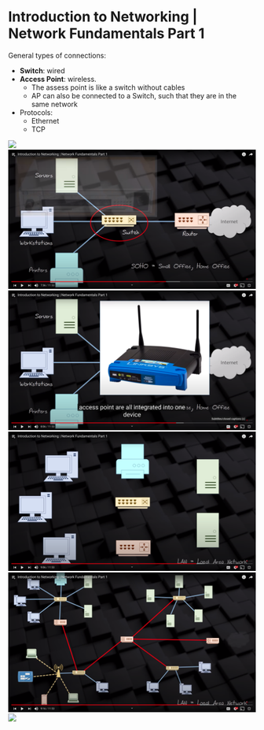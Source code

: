 # Introduction to Networking | Network Fundamentals Part 1

General types of connections:

+ **Switch**: wired
+ **Access Point**: wireless. 
  + The assess point is like a switch without cables
  + AP can also be connected to a Switch, such that they are in the same network
+ Protocols:
  + Ethernet
  + TCP 


![](image/01/image_001.png)
![](image/01/image_002.png)
![](image/01/image_003.png)
![](image/01/image_004.png)
![](image/01/image_005.png)
![](image/01/image_006.png)
